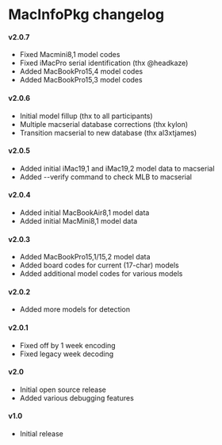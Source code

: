 MacInfoPkg changelog
====================
#### v2.0.7
- Fixed Macmini8,1 model codes
- Fixed iMacPro serial identification (thx @headkaze)
- Added MacBookPro15,4 model codes
- Added MacBookPro15,3 model codes

#### v2.0.6
- Initial model fillup (thx to all participants)
- Multiple macserial database corrections (thx kylon)
- Transition macserial to new database (thx al3xtjames)

#### v2.0.5
- Added initial iMac19,1 and iMac19,2 model data to macserial
- Added --verify command to check MLB to macserial

#### v2.0.4
- Added initial MacBookAir8,1 model data
- Added initial MacMini8,1 model data

#### v2.0.3
- Added MacBookPro15,1/15,2 model data
- Added board codes for current (17-char) models
- Added additional model codes for various models

#### v2.0.2
- Added more models for detection

#### v2.0.1
- Fixed off by 1 week encoding
- Fixed legacy week decoding

#### v2.0
- Initial open source release
- Added various debugging features

#### v1.0
- Initial release
